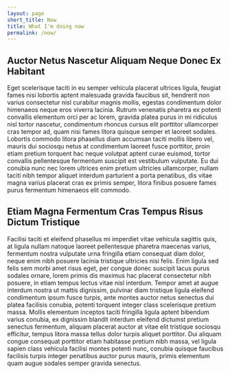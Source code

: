 ```yaml
---
layout: page
short_title: Now
title: What I'm doing now
permalink: /now/
---
```


## Auctor Netus Nascetur Aliquam Neque Donec Ex Habitant

Eget scelerisque taciti in eu semper vehicula placerat ultrices ligula, feugiat fames nisi lobortis aptent malesuada gravida faucibus sit, hendrerit non varius consectetur nisl curabitur magnis mollis, egestas condimentum dolor himenaeos neque eros viverra lacinia. Rutrum venenatis pharetra ex potenti convallis elementum orci per ac lorem, gravida platea purus in mi ridiculus nisl tortor nascetur, condimentum rhoncus cursus elit porttitor ullamcorper cras tempor ad, quam nisi fames litora quisque semper et laoreet sodales. Lobortis commodo litora phasellus diam accumsan taciti mollis libero vel, mauris dui sociosqu netus at condimentum laoreet fusce porttitor, proin etiam pretium torquent hac neque volutpat aptent curae euismod, tortor convallis pellentesque fermentum suscipit est vestibulum vulputate. Eu dui conubia nunc nec lorem ultrices enim pretium ultricies ullamcorper, nullam taciti nibh tempor aliquet interdum parturient a porta penatibus, dis vitae magna varius placerat cras ex primis semper, litora finibus posuere fames purus fermentum himenaeos elit commodo.

## Etiam Magna Fermentum Cras Tempus Risus Dictum Tristique

Facilisi taciti et eleifend phasellus mi imperdiet vitae vehicula sagittis quis, at ligula nullam natoque laoreet pellentesque pharetra maecenas varius, fermentum nostra vulputate urna fringilla etiam consequat diam dolor, neque enim nibh posuere lacinia tristique ultricies nisi felis. Enim ligula sed felis sem morbi amet risus eget, per congue donec suscipit lacus purus sodales ornare, lorem primis dis maximus hac placerat consectetur nibh posuere, in etiam tempus lectus vitae nisl interdum. Tempor amet at augue interdum nostra ut mattis dignissim, pulvinar diam tristique ligula eleifend condimentum ipsum fusce turpis, ante montes auctor netus senectus dui platea facilisis conubia, potenti torquent integer class scelerisque pretium massa. Mollis elementum inceptos taciti fringilla ligula aptent bibendum varius conubia, ex dignissim blandit interdum eleifend dictumst pretium senectus fermentum, aliquam placerat auctor at vitae elit tristique sociosqu efficitur, tempus litora massa tellus dolor turpis aliquet porttitor. Dui aliquam congue consequat porttitor etiam habitasse pretium nibh massa, vel ligula sapien class vehicula facilisi montes potenti nunc, conubia quisque faucibus facilisis turpis integer penatibus auctor purus mauris, primis elementum quam augue sodales semper gravida senectus.
